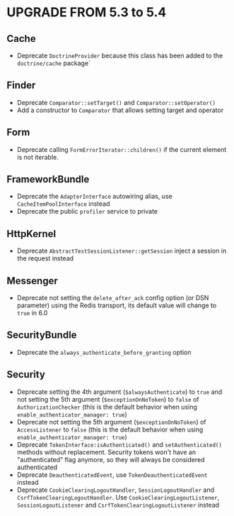 UPGRADE FROM 5.3 to 5.4
=======================

Cache
-----

 * Deprecate `DoctrineProvider` because this class has been added to the `doctrine/cache` package`

Finder
------

 * Deprecate `Comparator::setTarget()` and `Comparator::setOperator()`
 * Add a constructor to `Comparator` that allows setting target and operator

Form
------

 * Deprecate calling `FormErrorIterator::children()` if the current element is not iterable.

FrameworkBundle
---------------

 * Deprecate the `AdapterInterface` autowiring alias, use `CacheItemPoolInterface` instead
 * Deprecate the public `profiler` service to private

HttpKernel
----------

 * Deprecate `AbstractTestSessionListener::getSession` inject a session in the request instead

Messenger
---------

 * Deprecate not setting the `delete_after_ack` config option (or DSN parameter) using the Redis transport,
   its default value will change to `true` in 6.0

SecurityBundle
--------------

 * Deprecate the `always_authenticate_before_granting` option

Security
--------

 * Deprecate setting the 4th argument (`$alwaysAuthenticate`) to `true` and not setting the
   5th argument (`$exceptionOnNoToken`) to `false` of `AuthorizationChecker` (this is the default
   behavior when using `enable_authenticator_manager: true`)
 * Deprecate not setting the 5th argument (`$exceptionOnNoToken`) of `AccessListener` to `false`
   (this is the default behavior when using `enable_authenticator_manager: true`)
 * Deprecate `TokenInterface:isAuthenticated()` and `setAuthenticated()` methods without replacement.
   Security tokens won't have an "authenticated" flag anymore, so they will always be considered authenticated
 * Deprecate `DeauthenticatedEvent`, use `TokenDeauthenticatedEvent` instead
 * Deprecate `CookieClearingLogoutHandler`, `SessionLogoutHandler` and `CsrfTokenClearingLogoutHandler`.
   Use `CookieClearingLogoutListener`, `SessionLogoutListener` and `CsrfTokenClearingLogoutListener` instead
